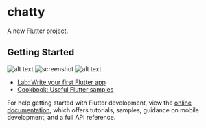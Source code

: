# chatty

A new Flutter project.

## Getting Started

![alt text](https://i.ibb.co/vd96v3H/Screenshot-1725422850.png) 
![screenshot](screenshot.png)
![alt text](https://i.ibb.co/vd96v3H/Screenshot-1725422850.png)
- [Lab: Write your first Flutter app](https://docs.flutter.dev/get-started/codelab)
- [Cookbook: Useful Flutter samples](https://docs.flutter.dev/cookbook)

For help getting started with Flutter development, view the
[online documentation](https://docs.flutter.dev/), which offers tutorials,
samples, guidance on mobile development, and a full API reference.
